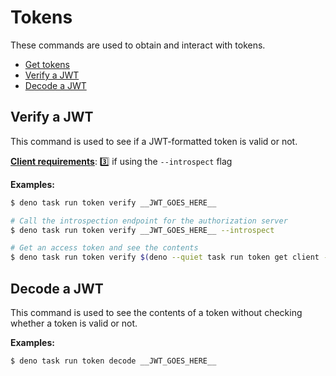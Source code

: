 # Tokens

These commands are used to obtain and interact with tokens.

- [Get tokens](./get/README.md)
- [Verify a JWT](#verify)
- [Decode a JWT](#decode)

## Verify a JWT <a id="verify"></a>

This command is used to see if a JWT-formatted token is valid or not.

**[Client requirements](../README.md#getting-started)**: 3️⃣ if using the `--introspect` flag

**Examples:**
```bash
$ deno task run token verify __JWT_GOES_HERE__

# Call the introspection endpoint for the authorization server
$ deno task run token verify __JWT_GOES_HERE__ --introspect

# Get an access token and see the contents
$ deno task run token verify $(deno --quiet task run token get client --output access_token)
```

## Decode a JWT <a id="decode"></a>

This command is used to see the contents of a token without checking whether a token is valid or not.

**Examples:**
```bash
$ deno task run token decode __JWT_GOES_HERE__
```